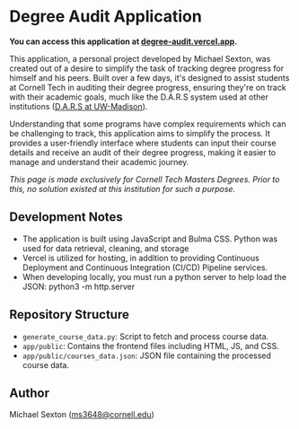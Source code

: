 # Degree Audit Application

**You can access this application at [degree-audit.vercel.app](https://degree-audit.vercel.app).**

This application, a personal project developed by Michael Sexton, was created out of a desire to simplify the task of tracking degree progress for himself and his peers. Built over a few days, it's designed to assist students at Cornell Tech in auditing their degree progress, ensuring they're on track with their academic goals, much like the D.A.R.S system used at other institutions ([D.A.R.S at UW-Madison](https://registrar.wisc.edu/dars/)).

Understanding that some programs have complex requirements which can be challenging to track, this application aims to simplify the process. It provides a user-friendly interface where students can input their course details and receive an audit of their degree progress, making it easier to manage and understand their academic journey.

_This page is made exclusively for Cornell Tech Masters Degrees. Prior to this, no solution existed at this institution for such a purpose._

## Development Notes

- The application is built using JavaScript and Bulma CSS. Python was used for data retrieval, cleaning, and storage
- Vercel is utilized for hosting, in addition to providing Continuous Deployment and Continuous Integration (CI/CD) Pipeline services.
- When developing locally, you must run a python server to help load the JSON: python3 -m http.server

## Repository Structure

- `generate_course_data.py`: Script to fetch and process course data.
- `app/public`: Contains the frontend files including HTML, JS, and CSS.
- `app/public/courses_data.json`: JSON file containing the processed course data.

## Author

Michael Sexton (ms3648@cornell.edu)
